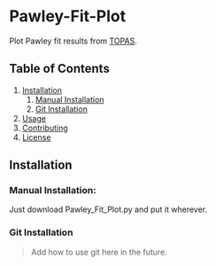 # Pawley-Fit-Plot
Plot Pawley fit results from [TOPAS][TOPAS-link].

## Table of Contents

1. [Installation](#installation)
    1. [Manual Installation](#manual-installation)
    2. [Git Installation](#git-installation)
2. [Usage](#usage)
3. [Contributing](#contributing)
4. [License](#license)

## Installation <a name="installation"></a>
### Manual Installation:<a name="manual-installation"></a>
Just download Pawley_Fit_Plot.py and put it wherever.
### Git Installation <a name="git-installation"></a>
> Add how to use git here in the future.




[TOPAS-link]: https://www.bruker.com/de/products-and-solutions/diffractometers-and-x-ray-microscopes/x-ray-diffractometers/diffrac-suite-software/diffrac-topas.html
